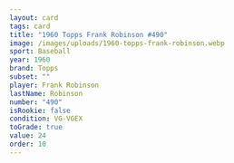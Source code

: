 ```yaml
---
layout: card
tags: card
title: "1960 Topps Frank Robinson #490"
image: /images/uploads/1960-topps-frank-robinson.webp
sport: Baseball
year: 1960
brand: Topps
subset: ""
player: Frank Robinson
lastName: Robinson
number: "490"
isRookie: false
condition: VG-VGEX
toGrade: true
value: 24
order: 10
---
```

